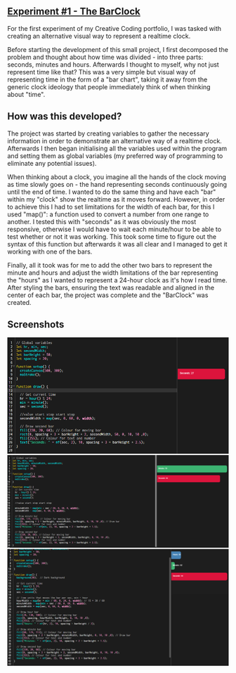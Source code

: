 ## [Experiment #1 - The BarClock](Experiment1-VisualTimeAlternative/index.html)

For the first experiment of my Creative Coding portfolio, I was tasked with creating an alternative visual way to represent a realtime clock.

Before starting the development of this small project, I first decomposed the problem and thought about how time was divided - into three parts: seconds, minutes and hours. Afterwards I thought to myself, why not just represent time like that? This was a very simple but visual way of representing time in the form of a "bar chart", taking it away from the generic clock ideology that people immediately think of when thinking about "time".

## How was this developed?
The project was started by creating variables to gather the necessary information in order to demonstrate an alternative way of a realtime clock. Afterwards I then began initialising all the variables used within the program and setting them as global variables (my preferred way of programming to eliminate any potential issues).

When thinking about a clock, you imagine all the hands of the clock moving as time slowly goes on - the hand representing seconds continuously going until the end of time. I wanted to do the same thing and have each "bar" within my "clock" show the realtime as it moves forward. However, in order to achieve this I had to set limitations for the width of each bar, for this I used "map()": a function used to convert a number from one range to another. I tested this with "seconds" as it was obviously the most responsive, otherwise I would have to wait each minute/hour to be able to test whether or not it was working. This took some time to figure out the syntax of this function but afterwards it was all clear and I managed to get it working with one of the bars.

Finally, all it took was for me to add the other two bars to represent the minute and hours and adjust the width limitations of the bar representing the "hours" as I wanted to represent a 24-hour clock as it's how I read time. After styling the bars, ensuring the text was readable and aligned in the center of each bar, the project was complete and the "BarClock" was created.

## Screenshots
<img src="Experiment1-VisualTimeAlternative/screenshots/1.png" alt="" width="1000">
<img src="Experiment1-VisualTimeAlternative/screenshots/2.png" alt="" width="1000">
<img src="Experiment1-VisualTimeAlternative/screenshots/3.png" alt="" width="1000">
